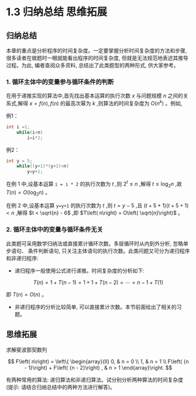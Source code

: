 # 1.3 归纳总结 思维拓展

## 归纳总结

本章的重点是分析程序的时间复杂度。一定要掌握分析时间复杂度的方法和步骤, 很多读者在做题时一眼就能看出程序的时间复杂度, 但就是无法规范地表述其推导过程。为此, 编者查阅众多资料, 总结出了此类题型的两种形式, 供大家参考。

### 1. 循环主体中的变量参与循环条件的判断

在用于递推实现的算法中,首先找出基本运算的执行次数 $x$ 与问题规模 $n$ 之间的关系式,解得 $x = f\left( n\right), f\left( n\right)$ 的最高次幂为 $k$ ,则算法的时间复杂度为 $O\left( {n}^{k}\right)$ 。例如,

例1：

```c
int i =1;
    while(i<n)
        i=i*2;
```

例2：

```c
int y = 5;
    while((y+1)*(y+1)<n)
        y=y+1;
```

在例 1 中,设基本运算 `i = i * 2` 的执行次数为 $t$ ,则 ${2}^{t} \leq n$ ,解得 $t \leq {\log }_{2}n$ ,故 $T\left( n\right) = O\left( {{\log }_{2}n}\right)$ 。

在例 2 中,设基本运算 `y=y+1` 的执行次数为 $t$ ,则 $t = y - 5$ ,且 $\left( {t + 5 + 1}\right) \left( {t + 5 + 1}\right) < n$ ,解得 $t < \sqrt{n} - 6$ ,即 $T\left( n\right) = O\left( \sqrt{n}\right)$ 。

### 2. 循环主体中的变量与循环条件无关

此类题可采用数学归纳法或直接累计循环次数。多层循环时从内到外分析, 忽略单步语句、 条件判断语句, 只关注主体语句的执行次数。此类问题又可分为递归程序和非递归程序:

- 递归程序一般使用公式进行递推。时间复杂度的分析如下:

$$
T\left( n\right) = 1 + T\left( {n - 1}\right) = 1 + 1 + T\left( {n - 2}\right) = \cdots = n - 1 + T\left( 1\right)
$$

即 $T\left( n\right) = O\left( n\right)$ 。

- 非递归程序的分析比较简单, 可以直接累计次数。本节前面给出了相关的习题。

## 思维拓展

求解斐波那契数列

$$
F\left( n\right) = \left\{ \begin{array}{ll} 0, & n = 0 \\ 1, & n = 1 \\ F\left( {n - 1}\right) + F\left( {n - 2}\right) , & n > 1 \end{array}\right.
$$

有两种常用的算法: 递归算法和非递归算法。试分别分析两种算法的时间复杂度 (提示: 请结合归纳总结中的两种方法进行解答)。
